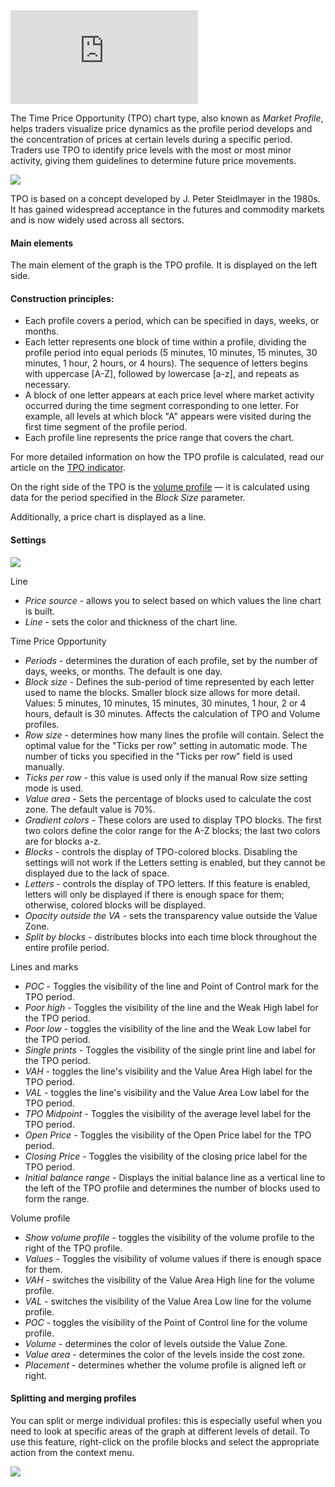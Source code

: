 <iframe src="https://www.youtube.com/embed/Gb1tBvW2FHM??si=VWwQbs603SNWVy-Z&amp;wmode=opaque" frameborder="0" allowfullscreen="" data-identifyelement="463"></iframe>  

The Time Price Opportunity (TPO) chart type, also known as _Market Profile_, helps traders visualize price dynamics as the profile period develops and the concentration of prices at certain levels during a specific period. Traders use TPO to identify price levels with the most or most minor activity, giving them guidelines to determine future price movements.

![](https://s3.amazonaws.com/cdn.freshdesk.com/data/helpdesk/attachments/production/43517099131/original/AopLbpPO-G5Jejbqq26ZM3KmmPaku077_A.png?1728995347)

TPO is based on a concept developed by J. Peter Steidlmayer in the 1980s. It has gained widespread acceptance in the futures and commodity markets and is now widely used across all sectors.

#### Main elements

The main element of the graph is the TPO profile. It is displayed on the left side.

#### Construction principles:

-   Each profile covers a period, which can be specified in days, weeks, or months.
-   Each letter represents one block of time within a profile, dividing the profile period into equal periods (5 minutes, 10 minutes, 15 minutes, 30 minutes, 1 hour, 2 hours, or 4 hours). The sequence of letters begins with uppercase \[A-Z\], followed by lowercase \[a-z\], and repeats as necessary.
-   A block of one letter appears at each price level where market activity occurred during the time segment corresponding to one letter. For example, all levels at which block "A" appears were visited during the first time segment of the profile period.
-   Each profile line represents the price range that covers the chart.

For more detailed information on how the TPO profile is calculated, read our article on the [TPO indicator](https://www.tradingview.com/support/solutions/43000713306-time-price-opportunity-tpo/).

On the right side of the TPO is the [volume profile](https://www.tradingview.com/support/solutions/43000502040-volume-profile-indicators-basic-concepts/) — it is calculated using data for the period specified in the _Block Size_ parameter.

Additionally, a price chart is displayed as a line.

#### Settings

![](https://s3.amazonaws.com/cdn.freshdesk.com/data/helpdesk/attachments/production/43517099210/original/Paw8rIid0aeIE84qO0haJO8NrdXaHHm_fA.png?1728995363)

Line

-   _Price source_ - allows you to select based on which values the line chart is built.
-   _Line_ - sets the color and thickness of the chart line.

Time Price Opportunity

-   _Periods_ - determines the duration of each profile, set by the number of days, weeks, or months. The default is one day.
-   _Block size_ - Defines the sub-period of time represented by each letter used to name the blocks. Smaller block size allows for more detail. Values: 5 minutes, 10 minutes, 15 minutes, 30 minutes, 1 hour, 2 or 4 hours, default is 30 minutes. Affects the calculation of TPO and Volume profiles.
-   _Row size_ - determines how many lines the profile will contain. Select the optimal value for the "Ticks per row" setting in automatic mode. The number of ticks you specified in the "Ticks per row" field is used manually.
-   _Ticks per row_ - this value is used only if the manual Row size setting mode is used.
-   _Value area_ - Sets the percentage of blocks used to calculate the cost zone. The default value is 70%.
-   _Gradient colors_ - These colors are used to display TPO blocks. The first two colors define the color range for the A-Z blocks; the last two colors are for blocks a-z.
-   _Blocks_ - controls the display of TPO-colored blocks. Disabling the settings will not work if the Letters setting is enabled, but they cannot be displayed due to the lack of space.
-   _Letters_ \- controls the display of TPO letters. If this feature is enabled, letters will only be displayed if there is enough space for them; otherwise, colored blocks will be displayed.
-   _Opacity outside the VA_ \- sets the transparency value outside the Value Zone.
-   _Split by blocks_ - distributes blocks into each time block throughout the entire profile period.

Lines and marks

-   _POC_ \- Toggles the visibility of the line and Point of Control mark for the TPO period.
-   _Poor high_ - Toggles the visibility of the line and the Weak High label for the TPO period.
-   _Poor low_ - toggles the visibility of the line and the Weak Low label for the TPO period.
-   _Single prints_ - Toggles the visibility of the single print line and label for the TPO period.
-   _VAH_ \- toggles the line's visibility and the Value Area High label for the TPO period.
-   _VAL_ \- toggles the line's visibility and the Value Area Low label for the TPO period.
-   _TPO Midpoint_ - Toggles the visibility of the average level label for the TPO period.
-   _Open Price_ - Toggles the visibility of the Open Price label for the TPO period.
-   _Closing Price_ - Toggles the visibility of the closing price label for the TPO period.
-   _Initial balance range_ - Displays the initial balance line as a vertical line to the left of the TPO profile and determines the number of blocks used to form the range.

Volume profile

-   _Show volume profile_ - toggles the visibility of the volume profile to the right of the TPO profile.
-   _Values_ - Toggles the visibility of volume values if there is enough space for them.
-   _VAH_ \- switches the visibility of the Value Area High line for the volume profile.
-   _VAL_ \- switches the visibility of the Value Area Low line for the volume profile.
-   _POC_ \- toggles the visibility of the Point of Control line for the volume profile.
-   _Volume_ \- determines the color of levels outside the Value Zone.
-   _Value area_ - determines the color of the levels inside the cost zone.
-   _Placement_ \- determines whether the volume profile is aligned left or right.

#### Splitting and merging profiles

You can split or merge individual profiles: this is especially useful when you need to look at specific areas of the graph at different levels of detail. To use this feature, right-click on the profile blocks and select the appropriate action from the context menu. 

![](https://s3.amazonaws.com/cdn.freshdesk.com/data/helpdesk/attachments/production/43517099424/original/AMo5qED5m-U4C8YnNp7jwWJv1ILuj58jjQ.png?1728995402)
